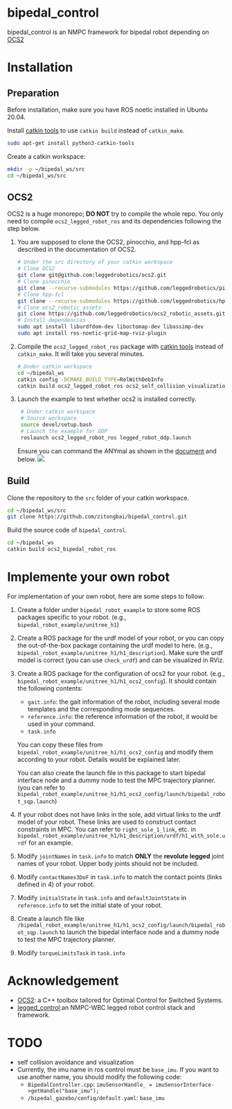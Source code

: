 # bipedal_control

bipedal_control is an NMPC framework for bipedal robot depending on [OCS2](https://github.com/leggedrobotics/ocs2)

# Installation

## Preparation

Before installation, make sure you have ROS noetic installed in Ubuntu 20.04. 

Install [catkin tools](https://catkin-tools.readthedocs.io/en/latest/) to use `catkin build` instead of `catkin_make`.

```bash
sudo apt-get install python3-catkin-tools
```

Create a catkin workspace: 
```bash
mkdir -p ~/bipedal_ws/src
cd ~/bipedal_ws/src
```

## OCS2

OCS2 is a huge monorepo; **DO NOT** try to compile the whole repo. You only need to compile `ocs2_legged_robot_ros` and
its dependencies following the step below.

1. You are supposed to clone the OCS2, pinocchio, and hpp-fcl as described in the documentation of OCS2.
   ```bash
   # Under the src directory of your catkin workspace
   # Clone OCS2
   git clone git@github.com:leggedrobotics/ocs2.git
   # Clone pinocchio
   git clone --recurse-submodules https://github.com/leggedrobotics/pinocchio.git
   # Clone hpp-fcl
   git clone --recurse-submodules https://github.com/leggedrobotics/hpp-fcl.git
   # Clone ocs2_robotic_assets
   git clone https://github.com/leggedrobotics/ocs2_robotic_assets.git
   # Install dependencies
   sudo apt install liburdfdom-dev liboctomap-dev libassimp-dev
   sudo apt install ros-noetic-grid-map-rviz-plugin
   ```
2. Compile the `ocs2_legged_robot_ros` package with [catkin tools](https://catkin-tools.readthedocs.io/en/latest/)
   instead of `catkin_make`. It will take you several minutes.
   ```bash
   # Under catkin workspace
   cd ~/bipedal_ws
   catkin config -DCMAKE_BUILD_TYPE=RelWithDebInfo
   catkin build ocs2_legged_robot_ros ocs2_self_collision_visualization
   ```
3. Launch the example to test whether ocs2 is installed correctly.
   ```bash
    # Under catkin workspace
    # Source workspace
    source devel/setup.bash
    # Launch the example for DDP
    roslaunch ocs2_legged_robot_ros legged_robot_ddp.launch
    ```


   Ensure you can command the ANYmal as shown in
   the [document](https://leggedrobotics.github.io/ocs2/robotic_examples.html#legged-robot) and below.
   ![](https://leggedrobotics.github.io/ocs2/_images/legged_robot.gif)

## Build

Clone the repository to the `src` folder of your catkin workspace.

```bash
cd ~/bipedal_ws/src
git clone https://github.com/zitongbai/bipedal_control.git
```

Build the source code of `bipedal_control`.

```bash
cd ~/bipedal_ws
catkin build ocs2_bipedal_robot_ros
```

# Implemente your own robot

For implementation of your own robot, here are some steps to follow:

1. Create a folder under `bipedal_robot_example` to store some ROS packages specific to your robot. (e.g., `bipedal_robot_example/unitree_h1`)

2. Create a ROS package for the urdf model of your robot, or you can copy the out-of-the-box package containing the urdf model to here. (e.g., `bipedal_robot_example/unitree_h1/h1_description`). Make sure the urdf model is correct (you can use `check_urdf`) and can be visualized in RViz.

3. Create a ROS package for the configuration of ocs2 for your robot. (e.g., `bipedal_robot_example/unitree_h1/h1_ocs2_config`). It should contain the following contents: 
    * `gait.info`: the gait information of the robot, including several mode templates and the corresponding mode sequences.
    * `reference.info`: the reference information of the robot, it would be used in your command.
    * `task.info`
    
    You can copy these files from `bipedal_robot_example/unitree_h1/h1_ocs2_config` and modify them according to your robot. Details would be explained later. 

    You can also create the launch file in this package to start bipedal interface node and a dummy node to test the MPC trajectory planner. (you can refer to `bipedal_robot_example/unitree_h1/h1_ocs2_config/launch/bipedal_robot_sqp.launch`) 

4. If your robot does not have links in the sole, add virtual links to the urdf model of your robot. These links are used to construct contact constraints in MPC. You can refer to `right_sole_1_link`, etc. in `bipedal_robot_example/unitree_h1/h1_description/urdf/h1_with_sole.urdf` for an example.

5. Modify `jointNames` in `task.info` to match **ONLY** the **revolute legged** joint names of your robot. Upper body joints should not be included.

6. Modify `contactNames3DoF` in `task.info` to match the contact points (links defined in 4) of your robot.

7. Modify `initialState` in `task.info` and `defaultJointState` in `reference.info` to set the initial state of your robot.

8. Create a launch file like `/bipedal_robot_example/unitree_h1/h1_ocs2_config/launch/bipedal_robot_sqp.launch` to launch the bipedal interface node and a dummy node to test the MPC trajectory planner.

9. Modify `torqueLimitsTask` in `task.info`

# Acknowledgement

* [OCS2](https://github.com/leggedrobotics/ocs2): a C++ toolbox tailored for Optimal Control for Switched Systems.
* [legged_control](https://github.com/qiayuanl/legged_control.git):an NMPC-WBC legged robot control stack and framework.

# TODO

* self collision avoidance and visualization
* Currently, the imu name in ros control must be `base_imu`. If you want to use another name, you should modify the following code:
   * `BipedalController.cpp`: `imuSensorHandle_ = imuSensorInterface->getHandle("base_imu");`
   * `/bipedal_gazebo/config/default.yaml`: `base_imu`